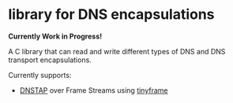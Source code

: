 # library for DNS encapsulations

**Currently Work in Progress!**

A C library that can read and write different types of DNS and DNS transport
encapsulations.

Currently supports:
- [DNSTAP](http://dnstap.info) over Frame Streams using [tinyframe](https://github.com/DNS-OARC/tinyframe)
